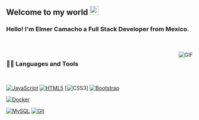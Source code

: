 

    
## Welcome to my world <img src="https://github.com/TheDudeThatCode/TheDudeThatCode/blob/master/Assets/Earth.gif" width="24px">

### Hello! I'm Elmer Camacho a Full Stack Developer from Mexico.




<br />
<br />

  <img align="right" alt="GIF" src="https://media.giphy.com/media/836HiJc7pgzy8iNXCn/giphy.gif" />
  
### 👨‍💻 Languages and Tools

<br />

[![JavaScript](https://img.shields.io/badge/-JavaScript-black?style=flat&logo=javascript&link=https://github.com/BRdhanani)]()
[![HTML5](https://img.shields.io/badge/-HTML5-E34F26?style=flat&logo=html5&logoColor=white&link=https://github.com/BRdhanani)]()
[![CSS3](https://img.shields.io/badge/-CSS3-1572B6?style=flat&logo=css3&link=https://github.com/BRdhanani)]
[![Bootstrap](https://img.shields.io/badge/-Bootstrap-563D7C?style=flat&logo=bootstrap&link=https://github.com/BRdhanani)]()

[![Docker](https://img.shields.io/badge/-Docker-black?style=flat&logo=docker&link=https://github.com/BRdhanani)]()

[![MySQL](https://img.shields.io/badge/-MySQL-black?style=flat&logo=mysql&link=https://github.com/BRdhanani)]()
[![Git](https://img.shields.io/badge/-Git-black?style=flat&logo=git&link=https://github.com/BRdhanani)]()



